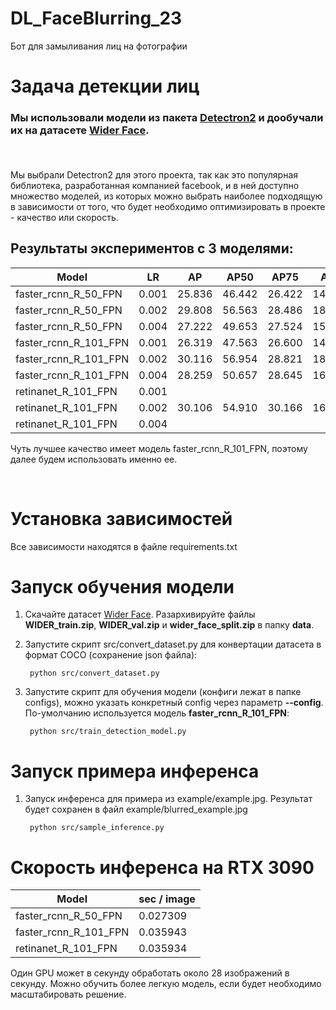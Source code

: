 # DL_FaceBlurring_23
Бот для замыливания лиц на фотографии


# Задача детекции лиц

### <p>Мы использовали модели из пакета [Detectron2](https://huggingface.co/datasets/wider_face/tree/main) и дообучали их на датасете [Wider Face](https://huggingface.co/datasets/wider_face/tree/main).</p><br>

<p> Мы выбрали Detectron2 для этого проекта, так как это популярная библиотека, разработанная компанией facebook, и в ней доступно множество моделей, из которых можно выбрать наиболее подходящую в зависимости от того, что будет необходимо оптимизировать в проекте - качество или скорость.<p>

## Результаты экспериментов с 3 моделями:


| Model | LR |   AP   |  AP50  |  AP75  |  APs   |  APm   |  APl   |
| --- | --- | --- | --- | --- | --- | --- | --- |
| faster_rcnn_R_50_FPN | 0.001 | 25.836 | 46.442 | 26.422 | 14.243 | 51.954 | 64.173 |
| faster_rcnn_R_50_FPN | 0.002 | 29.808 | 56.563 | 28.486 | 18.259 | 55.719 | 65.323 |
| faster_rcnn_R_50_FPN | 0.004 | 27.222 | 49.653 | 27.524 | 15.839 | 53.570 | 64.207 |
| faster_rcnn_R_101_FPN | 0.001 | 26.319 | 47.563 | 26.600 | 14.617 | 52.709 | 65.282 |
| faster_rcnn_R_101_FPN | 0.002 | 30.116 | 56.954 | 28.821 | 18.188 | 56.415 | 66.945 |
| faster_rcnn_R_101_FPN | 0.004 | 28.259 | 50.657 | 28.645 | 16.616 | 54.755 | 65.891 |
| retinanet_R_101_FPN | 0.001 |  |  |  |  |  |  |
| retinanet_R_101_FPN | 0.002 | 30.106 | 54.910 | 30.166 | 16.891 | 59.845 | 69.292 |
| retinanet_R_101_FPN | 0.004 |  |  |  |  |  |  |

<p>Чуть лучшее качество имеет модель faster_rcnn_R_101_FPN, поэтому далее будем использовать именно ее.</p><br>

# Установка зависимостей

<p> Все зависимости находятся в файле requirements.txt

# Запуск обучения модели

1. Скачайте датасет [Wider Face](https://huggingface.co/datasets/wider_face/tree/main). Разархивируйте файлы **WIDER_train.zip**, **WIDER_val.zip** и **wider_face_split.zip** в папку **data**.
1. Запустите скрипт src/convert_dataset.py для конвертации датасета в формат COCO (сохранение json файла):

        python src/convert_dataset.py
1. Запустите скрипт для обучения модели (конфиги лежат в папке configs), можно указать конкретный config через параметр **--config**. По-умолчанию используется модель **faster_rcnn_R_101_FPN**:

        python src/train_detection_model.py

# Запуск примера инференса
1. Запуск инференса для примера из example/example.jpg. Результат будет сохранен в файл example/blurred_example.jpg

        python src/sample_inference.py

# Скорость инференса на RTX 3090

| Model |   sec / image   |
| --- | --- |
| faster_rcnn_R_50_FPN | 0.027309 |
| faster_rcnn_R_101_FPN | 0.035943  |
| retinanet_R_101_FPN | 0.035934 |

Один GPU может в секунду обработать около 28 изображений в секунду. Можно обучить более легкую модель, если будет необходимо масштабировать решение.
